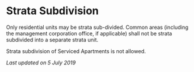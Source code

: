 # Strata Subdivision

Only residential units may be strata sub-divided. Common areas (including the management corporation office, if applicable) shall not be strata subdivided into a separate strata unit.

Strata subdivision of Serviced Apartments is not allowed.

*Last updated on 5 July 2019*

